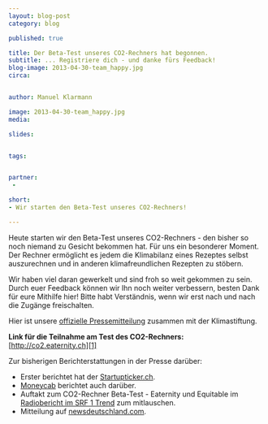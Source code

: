```yaml
---
layout: blog-post
category: blog

published: true

title: Der Beta-Test unseres CO2-Rechners hat begonnen.
subtitle: ... Registriere dich - und danke fürs Feedback!
blog-image: 2013-04-30-team_happy.jpg
circa: 


author: Manuel Klarmann

image: 2013-04-30-team_happy.jpg
media: 

slides:


tags:


partner:
 - 

short: 
- Wir starten den Beta-Test unseres CO2-Rechners!

---
```




Heute starten wir den Beta-Test unseres CO2-Rechners - den bisher so noch niemand zu Gesicht bekommen hat.
Für uns ein besonderer Moment. Der Rechner ermöglicht es jedem die Klimabilanz eines Rezeptes selbst auszurechnen und in anderen klimafreundlichen Rezepten zu stöbern.

Wir haben viel daran gewerkelt und sind froh so weit gekommen zu sein. Durch euer Feedback können wir Ihn noch weiter verbessern, besten Dank für eure Mithilfe hier! Bitte habt Verständnis, wenn wir erst nach und nach die Zugänge freischalten.

Hier ist unsere [offizielle Pressemitteilung][press] zusammen mit der Klimastiftung.


**Link für die Teilnahme am Test des CO2-Rechners:** [http://co2.eaternity.ch][1]




Zur bisherigen Berichterstattungen in der Presse darüber:

- Erster berichtet hat der [Startupticker.ch][2].
- [Moneycab][3] berichtet auch darüber.
- Auftakt zum CO2-Rechner Beta-Test - Eaternity und Equitable im [Radiobericht im SRF 1 Trend][4] zum mitlauschen.
- Mitteilung auf [newsdeutschland.com][6].

[press]:www.eaternity.ch/files/20130429_MM-Klimaschutz-zum-Essen-CO2-Rechner-Eaternity-Klimastiftung-Schweiz.pdf
[1]:http://co2.eaternity.ch
[2]:http://www.startupticker.ch/en/news/april-2013/klimastiftung-unterstuetzt-eaternity-projekt#
[3]:http://www.moneycab.com/mcc/2013/04/29/klimastiftung-verein-eaternity-testet-co2-rechner-fuer-menues/
[4]:http://www.srf.ch/sendungen/trend/rezepte-fuer-einen-umweltfreundlichen-genuss-8
[6]:http://www.newsdeutschland.com/n/Maerkte/74vs847wm/Klimastiftung-Verein-Eaternity-testet-CO2-Rechner-für-Menüs.htm


